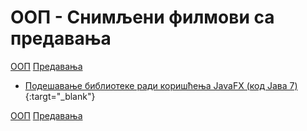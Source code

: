 # ООП - Снимљени филмови са предавања

[ООП](../../README.md) [Предавања](../README.md)

- [Подешавање библиотеке ради коришћења JavaFX (код Јава 7)](https://www.youtube.com/watch?v=QMD0JHiz6PQ&list=PL4uJwj46TjzPI5jJ-D-tx9gW_3ZUnjp1B&index=1){:targt="_blank"}

[ООП](../../README.md) [Предавања](../README.md)